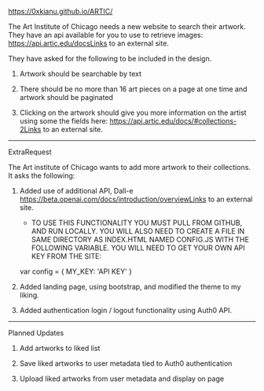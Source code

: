https://0xkianu.github.io/ARTIC/

The Art Institute of Chicago needs a new website to search their artwork. They have an api available for you to use to retrieve images: https://api.artic.edu/docsLinks to an external site.

They have asked for the following to be included in the design.

1. Artwork should be searchable by text

2. There should be no more than 16 art pieces on a page at one time and artwork should be paginated

3. Clicking on the artwork should give you more information on the artist using some the fields here: https://api.artic.edu/docs/#collections-2Links to an external site.

----

ExtraRequest

The Art institute of Chicago wants to add more artwork to their collections. It asks the following:

1. Added use of additional API, Dall-e https://beta.openai.com/docs/introduction/overviewLinks to an external site.
    * TO USE THIS FUNCTIONALITY YOU MUST PULL FROM GITHUB, AND RUN LOCALLY.  YOU WILL ALSO NEED TO CREATE A FILE IN SAME DIRECTORY AS INDEX.HTML NAMED CONFIG.JS WITH THE FOLLOWING VARIABLE.  YOU WILL NEED TO GET YOUR OWN API KEY  FROM THE SITE:
    
    var config = {
	    MY_KEY: 'API KEY'
    }

2. Added landing page, using bootstrap, and modified the theme to my liking.

3. Added authentication login / logout functionality using Auth0 API.

----

Planned Updates

1. Add artworks to liked list

2. Save liked artworks to user metadata tied to Auth0 authentication

3. Upload liked artworks from user metadata and display on page
